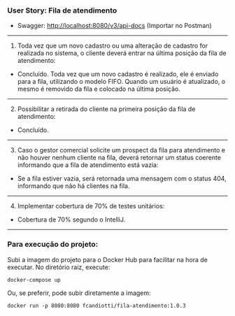 ### User Story: Fila de atendimento

* Swagger: [http://localhost:8080/v3/api-docs](http://localhost:8080/v3/api-docs) (Importar no Postman)

---

1) Toda vez que um novo cadastro ou uma alteração de cadastro for realizada no sistema, o cliente deverá entrar na última posição da fila de atendimento:
- Concluído. Toda vez que um novo cadastro é realizado, ele é enviado para a fila, utilizando o modelo FIFO. Quando um usuário é atualizado, o mesmo é removido da fila e colocado na última posição.

---

2) Possibilitar a retirada do cliente na primeira posição da fila de atendimento:
- Concluído.

---

3) Caso o gestor comercial solicite um prospect da fila para atendimento e não houver nenhum cliente na fila, deverá retornar um status coerente informando que a fila de atendimento está vazia:
- Se a fila estiver vazia, será retornada uma mensagem com o status 404, informando que não há clientes na fila.

---

4) Implementar cobertura de 70% de testes unitários:
- Cobertura de 70% segundo o IntelliJ.

---

### Para execução do projeto:

Subi a imagem do projeto para o Docker Hub para facilitar na hora de executar. No diretório raiz, execute: 
```
docker-compose up
```
Ou, se preferir, pode subir diretamente a imagem:

``` 
docker run -p 8080:8080 fcandiotti/fila-atendimento:1.0.3
```
